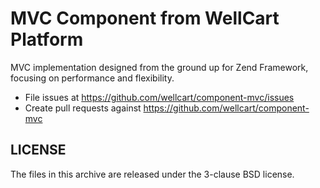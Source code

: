 MVC Component from WellCart Platform
=========================

MVC implementation designed from the ground up for Zend Framework, focusing on performance and flexibility.

- File issues at https://github.com/wellcart/component-mvc/issues
- Create pull requests against https://github.com/wellcart/component-mvc

LICENSE
-------

The files in this archive are released under the 3-clause BSD license.

